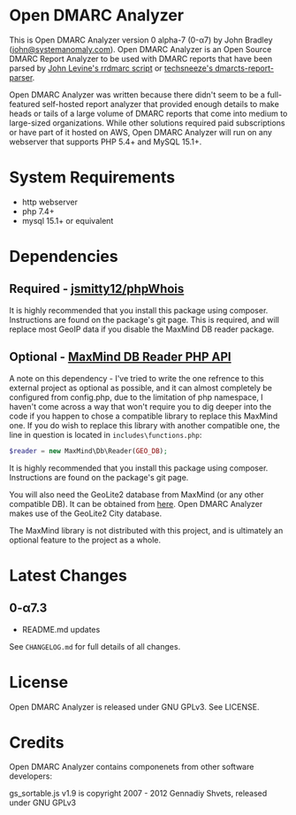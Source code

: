 # Open DMARC Analyzer

This is Open DMARC Analyzer version 0 alpha-7 (0-α7) by John Bradley (john@systemanomaly.com). Open DMARC Analyzer is an Open Source DMARC Report Analyzer to be used with DMARC reports that have been parsed by [John Levine's rrdmarc script](http://www.taugh.com/rddmarc/) or [techsneeze's dmarcts-report-parser](https://github.com/techsneeze/dmarcts-report-parser).

Open DMARC Analyzer was written because there didn't seem to be a full-featured self-hosted report analyzer that provided enough details to make heads or tails of a large volume of DMARC reports that come into medium to large-sized organizations. While other solutions required paid subscriptions or have part of it hosted on AWS, Open DMARC Analyzer will run on any webserver that supports PHP 5.4+ and MySQL 15.1+.

# System Requirements
- http webserver
- php 7.4+
- mysql 15.1+ or equivalent

# Dependencies

## Required - [jsmitty12/phpWhois](https://github.com/jsmitty12/phpWhois/)
It is highly recommended that you install this package using composer. Instructions are found on the package's git page. This is required, and will replace most GeoIP data if you disable the MaxMind DB reader package.

## Optional - [MaxMind DB Reader PHP API](https://github.com/maxmind/MaxMind-DB-Reader-php)
A note on this dependency - I've tried to write the one refrence to this external project as optional as possible, and it can almost completely be configured from config.php, due to the limitation of php namespace, I haven't come across a way that won't require you to dig deeper into the code if you happen to chose a compatible library to replace this MaxMind one. If you do wish to replace this library with another compatible one, the line in question is located in `includes\functions.php`:
```php
$reader = new MaxMind\Db\Reader(GEO_DB);
```

It is highly recommended that you install this package using composer. Instructions are found on the package's git page.

You will also need the GeoLite2 database from MaxMind (or any other compatible DB). It can be obtained from [here](https://dev.maxmind.com/geoip/geoip2/geolite2/). Open DMARC Analyzer makes use of the GeoLite2 City database.

The MaxMind library is not distributed with this project, and is ultimately an optional feature to the project as a whole.

# Latest Changes

## 0-α7.3

- README.md updates

See `CHANGELOG.md` for full details of all changes.

# License

Open DMARC Analyzer is released under GNU GPLv3. See LICENSE.

# Credits

Open DMARC Analyzer contains componenets from other software developers:

gs_sortable.js v1.9 is copyright 2007 - 2012 Gennadiy Shvets, released under GNU GPLv3
